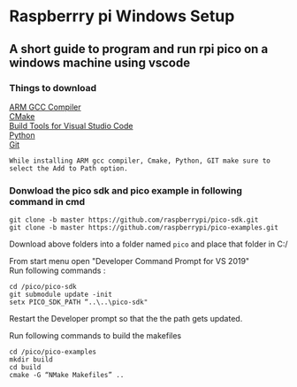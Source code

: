 # Raspberrry pi Windows Setup
## A short guide to program and run rpi pico on a windows machine using vscode

### Things to download
[ARM GCC Compiler](https://developer.arm.com/tools-and-software/open-source-software/developer-tools/gnu-toolchain/gnu-rm/downloads)   
[CMake](https://cmake.org/download/)  
[Build Tools for Visual Studio Code](https://visualstudio.microsoft.com/downloads/#build-tools-for-visual-studio-2019)    
[Python](https://www.python.org/downloads/windows/)    
[Git](https://git-scm.com/download/win)  

`While installing ARM gcc compiler, Cmake, Python, GIT make sure to select the Add to Path option.`  

### Donwload the pico sdk and pico example in following command in cmd 
```
git clone -b master https://github.com/raspberrypi/pico-sdk.git  
git clone -b master https://github.com/raspberrypi/pico-examples.git  
```
Download above folders into a folder named `pico` and place that folder in C:/  

From start menu open "Developer Command Prompt for VS 2019"  
Run following commands :
```
cd /pico/pico-sdk  
git submodule update -init
setx PICO_SDK_PATH “..\..\pico-sdk"
```
Restart the Developer prompt so that the the path gets updated.  

Run following commands to build the makefiles  
```
cd /pico/pico-examples
mkdir build
cd build
cmake -G “NMake Makefiles” ..
```


